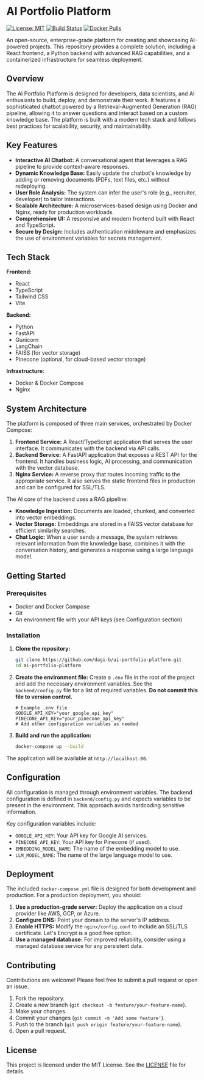 
# AI Portfolio Platform

[![License: MIT](https://img.shields.io/badge/License-MIT-yellow.svg)](https://opensource.org/licenses/MIT)
[![Build Status](https://img.shields.io/badge/build-passing-brightgreen.svg)](https://github.com/dagi-b/ai-portfolio-platform)
[![Docker Pulls](https://img.shields.io/docker/pulls/dagib/ai-portfolio-platform.svg)](https://hub.docker.com/r/dagib/ai-portfolio-platform)

An open-source, enterprise-grade platform for creating and showcasing AI-powered projects. This repository provides a complete solution, including a React frontend, a Python backend with advanced RAG capabilities, and a containerized infrastructure for seamless deployment.

## Overview

The AI Portfolio Platform is designed for developers, data scientists, and AI enthusiasts to build, deploy, and demonstrate their work. It features a sophisticated chatbot powered by a Retrieval-Augmented Generation (RAG) pipeline, allowing it to answer questions and interact based on a custom knowledge base. The platform is built with a modern tech stack and follows best practices for scalability, security, and maintainability.

## Key Features

*   **Interactive AI Chatbot:** A conversational agent that leverages a RAG pipeline to provide context-aware responses.
*   **Dynamic Knowledge Base:** Easily update the chatbot's knowledge by adding or removing documents (PDFs, text files, etc.) without redeploying.
*   **User Role Analysis:** The system can infer the user's role (e.g., recruiter, developer) to tailor interactions.
*   **Scalable Architecture:** A microservices-based design using Docker and Nginx, ready for production workloads.
*   **Comprehensive UI:** A responsive and modern frontend built with React and TypeScript.
*   **Secure by Design:** Includes authentication middleware and emphasizes the use of environment variables for secrets management.

## Tech Stack

**Frontend:**
*   React
*   TypeScript
*   Tailwind CSS
*   Vite

**Backend:**
*   Python
*   FastAPI
*   Gunicorn
*   LangChain
*   FAISS (for vector storage)
*   Pinecone (optional, for cloud-based vector storage)

**Infrastructure:**
*   Docker & Docker Compose
*   Nginx

## System Architecture

The platform is composed of three main services, orchestrated by Docker Compose:

1.  **Frontend Service:** A React/TypeScript application that serves the user interface. It communicates with the backend via API calls.
2.  **Backend Service:** A FastAPI application that exposes a REST API for the frontend. It handles business logic, AI processing, and communication with the vector database.
3.  **Nginx Service:** A reverse proxy that routes incoming traffic to the appropriate service. It also serves the static frontend files in production and can be configured for SSL/TLS.

The AI core of the backend uses a RAG pipeline:
*   **Knowledge Ingestion:** Documents are loaded, chunked, and converted into vector embeddings.
*   **Vector Storage:** Embeddings are stored in a FAISS vector database for efficient similarity searches.
*   **Chat Logic:** When a user sends a message, the system retrieves relevant information from the knowledge base, combines it with the conversation history, and generates a response using a large language model.

## Getting Started

### Prerequisites

*   Docker and Docker Compose
*   Git
*   An environment file with your API keys (see Configuration section)

### Installation

1.  **Clone the repository:**
    ```bash
    git clone https://github.com/dagi-b/ai-portfolio-platform.git
    cd ai-portfolio-platform
    ```

2.  **Create the environment file:**
    Create a `.env` file in the root of the project and add the necessary environment variables. See the `backend/config.py` file for a list of required variables. **Do not commit this file to version control.**

    ```env
    # Example .env file
    GOOGLE_API_KEY="your_google_api_key"
    PINECONE_API_KEY="your_pinecone_api_key"
    # Add other configuration variables as needed
    ```

3.  **Build and run the application:**
    ```bash
    docker-compose up --build
    ```

The application will be available at `http://localhost:80`.

## Configuration

All configuration is managed through environment variables. The backend configuration is defined in `backend/config.py` and expects variables to be present in the environment. This approach avoids hardcoding sensitive information.

Key configuration variables include:
*   `GOOGLE_API_KEY`: Your API key for Google AI services.
*   `PINECONE_API_KEY`: Your API key for Pinecone (if used).
*   `EMBEDDING_MODEL_NAME`: The name of the embedding model to use.
*   `LLM_MODEL_NAME`: The name of the large language model to use.

## Deployment

The included `docker-compose.yml` file is designed for both development and production. For a production deployment, you should:

1.  **Use a production-grade server:** Deploy the application on a cloud provider like AWS, GCP, or Azure.
2.  **Configure DNS:** Point your domain to the server's IP address.
3.  **Enable HTTPS:** Modify the `nginx/config.conf` to include an SSL/TLS certificate. Let's Encrypt is a good free option.
4.  **Use a managed database:** For improved reliability, consider using a managed database service for any persistent data.

## Contributing

Contributions are welcome! Please feel free to submit a pull request or open an issue.

1.  Fork the repository.
2.  Create a new branch (`git checkout -b feature/your-feature-name`).
3.  Make your changes.
4.  Commit your changes (`git commit -m 'Add some feature'`).
5.  Push to the branch (`git push origin feature/your-feature-name`).
6.  Open a pull request.

## License

This project is licensed under the MIT License. See the [LICENSE](https://opensource.org/licenses/MIT) file for details.
